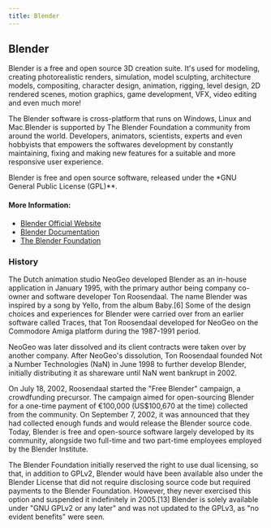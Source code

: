 ```yaml
---
title: Blender
---
```

## Blender

Blender is a free and open source 3D creation suite. It's used for modeling, creating photorealistic renders, simulation, model sculpting, architecture models, compositing, character design, animation, rigging, level design, 2D rendered scenes, motion graphics, game development, VFX, video editing and even much more!

The Blender software is cross-platform that runs on Windows, Linux and Mac.Blender is supported by The Blender Foundation a community from around the world. Developers, animators, scientists, experts and even hobbyists that empowers the softwares development by constantly maintaining, fixing and making new features for a suitable and more responsive user experience.

Blender is free and open source software, released under the  *GNU General Public License (GPL)**.

#### More Information:

* [Blender Official Website](https://www.blender.org)
* [Blender Documentation](https://docs.blender.org/)
* [The Blender Foundation](https://www.blender.org/foundation/)

### History

The Dutch animation studio NeoGeo developed Blender as an in-house application in January 1995, with the primary author being company co-owner and software developer Ton Roosendaal. The name Blender was inspired by a song by Yello, from the album Baby.[6] Some of the design choices and experiences for Blender were carried over from an earlier software called Traces, that Ton Roosendaal developed for NeoGeo on the Commodore Amiga platform during the 1987-1991 period.

NeoGeo was later dissolved and its client contracts were taken over by another company. After NeoGeo's dissolution, Ton Roosendaal founded Not a Number Technologies (NaN) in June 1998 to further develop Blender, initially distributing it as shareware until NaN went bankrupt in 2002.

On July 18, 2002, Roosendaal started the "Free Blender" campaign, a crowdfunding precursor. The campaign aimed for open-sourcing Blender for a one-time payment of €100,000 (US$100,670 at the time) collected from the community. On September 7, 2002, it was announced that they had collected enough funds and would release the Blender source code. Today, Blender is free and open-source software largely developed by its community, alongside two full-time and two part-time employees employed by the Blender Institute.

The Blender Foundation initially reserved the right to use dual licensing, so that, in addition to GPLv2, Blender would have been available also under the Blender License that did not require disclosing source code but required payments to the Blender Foundation. However, they never exercised this option and suspended it indefinitely in 2005.[13] Blender is solely available under "GNU GPLv2 or any later" and was not updated to the GPLv3, as "no evident benefits" were seen.
